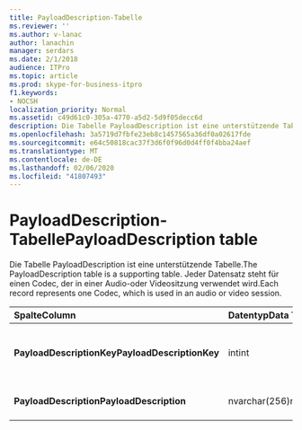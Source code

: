 ```yaml
---
title: PayloadDescription-Tabelle
ms.reviewer: ''
ms.author: v-lanac
author: lanachin
manager: serdars
ms.date: 2/1/2018
audience: ITPro
ms.topic: article
ms.prod: skype-for-business-itpro
f1.keywords:
- NOCSH
localization_priority: Normal
ms.assetid: c49d61c0-305a-4770-a5d2-5d9f05decc6d
description: Die Tabelle PayloadDescription ist eine unterstützende Tabelle. Jeder Datensatz steht für einen Codec, der in einer Audio-oder Videositzung verwendet wird.
ms.openlocfilehash: 3a5719d7fbfe23eb8c1457565a36df0a02617fde
ms.sourcegitcommit: e64c50818cac37f3d6f0f96d0d4ff0f4bba24aef
ms.translationtype: MT
ms.contentlocale: de-DE
ms.lasthandoff: 02/06/2020
ms.locfileid: "41807493"
---
```

# <a name="payloaddescription-table"></a><span data-ttu-id="bfa7f-104">PayloadDescription-Tabelle</span><span class="sxs-lookup"><span data-stu-id="bfa7f-104">PayloadDescription table</span></span>
 
<span data-ttu-id="bfa7f-105">Die Tabelle PayloadDescription ist eine unterstützende Tabelle.</span><span class="sxs-lookup"><span data-stu-id="bfa7f-105">The PayloadDescription table is a supporting table.</span></span> <span data-ttu-id="bfa7f-106">Jeder Datensatz steht für einen Codec, der in einer Audio-oder Videositzung verwendet wird.</span><span class="sxs-lookup"><span data-stu-id="bfa7f-106">Each record represents one Codec, which is used in an audio or video session.</span></span>
  
|<span data-ttu-id="bfa7f-107">**Spalte**</span><span class="sxs-lookup"><span data-stu-id="bfa7f-107">**Column**</span></span>|<span data-ttu-id="bfa7f-108">**Datentyp**</span><span class="sxs-lookup"><span data-stu-id="bfa7f-108">**Data Type**</span></span>|<span data-ttu-id="bfa7f-109">**Schlüssel/Index**</span><span class="sxs-lookup"><span data-stu-id="bfa7f-109">**Key/Index**</span></span>|<span data-ttu-id="bfa7f-110">**Details**</span><span class="sxs-lookup"><span data-stu-id="bfa7f-110">**Details**</span></span>|
|:-----|:-----|:-----|:-----|
|<span data-ttu-id="bfa7f-111">**PayloadDescriptionKey**</span><span class="sxs-lookup"><span data-stu-id="bfa7f-111">**PayloadDescriptionKey**</span></span> <br/> |<span data-ttu-id="bfa7f-112">int</span><span class="sxs-lookup"><span data-stu-id="bfa7f-112">int</span></span>  <br/> |<span data-ttu-id="bfa7f-113">Primary</span><span class="sxs-lookup"><span data-stu-id="bfa7f-113">Primary</span></span>  <br/> |<span data-ttu-id="bfa7f-114">Eindeutige Nummer, die den Codec kennzeichnet.</span><span class="sxs-lookup"><span data-stu-id="bfa7f-114">Unique number identifying the Codec.</span></span>  <br/> |
|<span data-ttu-id="bfa7f-115">**PayloadDescription**</span><span class="sxs-lookup"><span data-stu-id="bfa7f-115">**PayloadDescription**</span></span> <br/> |<span data-ttu-id="bfa7f-116">nvarchar(256)</span><span class="sxs-lookup"><span data-stu-id="bfa7f-116">nvarchar(256)</span></span>  <br/> |<span data-ttu-id="bfa7f-117">Eindeutigen</span><span class="sxs-lookup"><span data-stu-id="bfa7f-117">Unique</span></span>  <br/> |<span data-ttu-id="bfa7f-118">Name des Codecs.</span><span class="sxs-lookup"><span data-stu-id="bfa7f-118">Codec name.</span></span>  <br/> |
   

